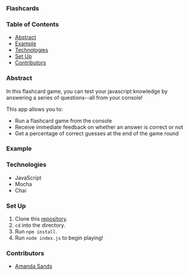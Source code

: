 
### Flashcards

### Table of Contents
- [Abstract](#abstract)
- [Example](#example)
- [Technologies](#technologies)
- [Set Up](#set-up)
- [Contributors](#contributors)

### Abstract
In this flashcard game, you can test your javascript knowledge by answering a series of
questions--all from your console!

This app allows you to:
- Run a flashcard game from the console
- Receive immediate feedback on whether an answer is correct or not
- Get a percentage of correct guesses at the end of the game round

### Example

### Technologies
- JavaScript
- Mocha
- Chai

### Set Up
1.  Clone this [repository](https://github.com/ASands17/flashcards-starter).
2. `cd` into the directory.
3. Run `npm install`.
4. Run `node index.js` to begin playing!


### Contributors
- [Amanda Sands](https://github.com/irmakerdem)
